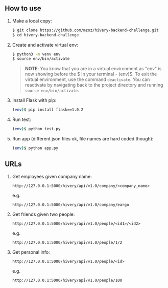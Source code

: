 ## How to use

1. Make a local copy:

    ```sh
    $ git clone https://github.com/mzoz/hivery-backend-challenge.git
    $ cd hivery-backend-challenge
    ```

1. Create and activate virtual env:

    ```sh
    $ python3 -m venv env
    $ source env/bin/activate
    ```

    > **NOTE**: You know that you are in a virtual environment as "env" is now showing before the $ in your terminal - (env)$. To exit the virtual environment, use the command `deactivate`. You can reactivate by navigating back to the project directory and running `source env/bin/activate`.

1. Install Flask with pip:

    ```sh
    (env)$ pip install flask==1.0.2
    ```

1. Run test:

    ```sh
    (env)$ python test.py
    ```
    
1. Run app (different json files ok, file names are hard coded though):

    ```sh
    (env)$ python app.py
    ```

## URLs

1. Get employees given company name:

    ```
    http://127.0.0.1:5000/hivery/api/v1.0/company/<company_name>
    ```
    
    e.g.
    ```
    http://127.0.0.1:5000/hivery/api/v1.0/company/eargo
    ```
    
1. Get friends given two people:

    ```
    http://127.0.0.1:5000/hivery/api/v1.0/people/<id1>/<id2>
    ```
    
    e.g.
    ```
    http://127.0.0.1:5000/hivery/api/v1.0/people/1/2
    ```
    
1. Get personal info:

    ```
    http://127.0.0.1:5000/hivery/api/v1.0/people/<id>
    ```
    
    e.g.
    ```
    http://127.0.0.1:5000/hivery/api/v1.0/people/100
    ```
 
    
